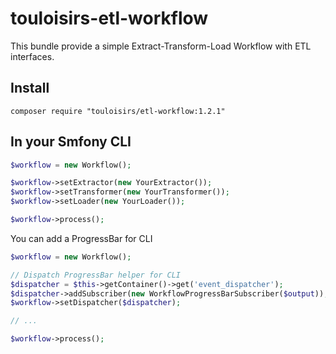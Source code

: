 touloisirs-etl-workflow
================

This bundle provide a simple Extract-Transform-Load Workflow with ETL interfaces.

Install
-------
``` shell
composer require "touloisirs/etl-workflow:1.2.1"
```

In your Smfony CLI
------------------
```php
$workflow = new Workflow();

$workflow->setExtractor(new YourExtractor());
$workflow->setTransformer(new YourTransformer());
$workflow->setLoader(new YourLoader());

$workflow->process();
```

You can add a ProgressBar for CLI
```php
$workflow = new Workflow();

// Dispatch ProgressBar helper for CLI
$dispatcher = $this->getContainer()->get('event_dispatcher');
$dispatcher->addSubscriber(new WorkflowProgressBarSubscriber($output));
$workflow->setDispatcher($dispatcher);

// ...

$workflow->process();
```
